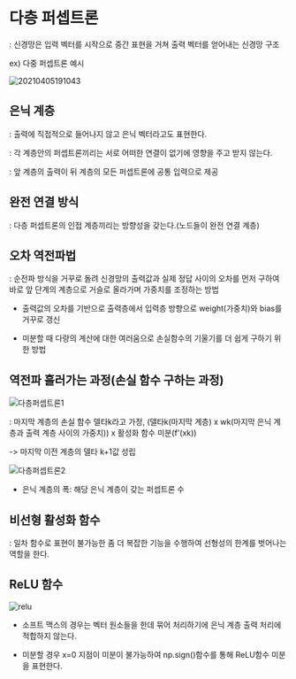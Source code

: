 # 다층 퍼셉트론

  : 신경망은 입력 벡터를 시작으로 중간 표현을 거쳐 출력 벡터를 얻어내는 신경망 구조
  
  ex) 다중 퍼셉트론 예시
  
  ![20210405191043](https://user-images.githubusercontent.com/59636424/113563483-bd210d80-9642-11eb-81af-ea62209806c0.png)
  
## 은닉 계층
  
  : 출력에 직접적으로 들어나지 않고 은닉 벡터라고도 표현한다.
    
  : 각 계층안의 퍼셉트론끼리는 서로 어떠한 연결이 없기에 영향을 주고 받지 않는다.
    
  : 앞 계층의 출력이 뒤 계층의 모든 퍼셉트론에 공통 입력으로 제공
    
## 완전 연결 방식
  
  : 다층 퍼셉트론의 인접 계층끼리는 방향성을 갖는다.(노드들이 완전 연결 계층)
  
## 오차 역전파법

  : 순전파 방식을 거꾸로 돌려 신경망의 출력값과 실제 정답 사이의 오차를 먼저 구하여 바로 앞 단계의 계층으로 거슬로 올라가며 가중치를 조정하는 방법
  
  - 출력값의 오차를 기반으로 출력층에서 입력층 방향으로 weight(가중치)와 bias를 거꾸로 갱신
  
  - 미분할 때 다량의 계산에 대한 여러움으로 손실함수의 기울기를 더 쉽게 구하기 위한 방법

## 역전파 흘러가는 과정(손실 함수 구하는 과정)

  ![다층퍼셉트론1](https://user-images.githubusercontent.com/59636424/113565042-52bd9c80-9645-11eb-9b47-5d1d8b77842b.png)
  
  : 마지막 계층의 손실 함수 델타k라고 가정, (델타k(마지막 계층) x wk(마지막 은닉 계층과 출력 계층 사이의 가중치)) x 활성화 함수 미분(f'(xk))
  
  -> 마지막 이전 계층의 델타 k+1값 성립
  
  ![다층퍼셉트론2](https://user-images.githubusercontent.com/59636424/113566637-0cb60800-9648-11eb-88d2-c74b108d5d82.png)
  
  - 은닉 계층의 폭: 해당 은닉 계층이 갖는 퍼셉트론 수
 
## 비선형 활성화 함수
  
  : 일차 함수로 표현이 불가능한 좀 더 복잡한 기능을 수행하여 선형성의 한계를 벗어나는 역할을 한다.
  
  
## ReLU 함수

![relu](https://user-images.githubusercontent.com/59636424/113567025-c319ed00-9648-11eb-8e72-22a536f8ee1b.png)

- 소프트 맥스의 경우는 벡터 원소들을 한데 묶어 처리하기에 은닉 계층 출력 처리에 적합하지 않는다.

- 미분할 경우 x=0 지점이 미분이 불가능하여 np.sign()함수를 통해 ReLU함수 미분을 표현한다.



  

  
    
